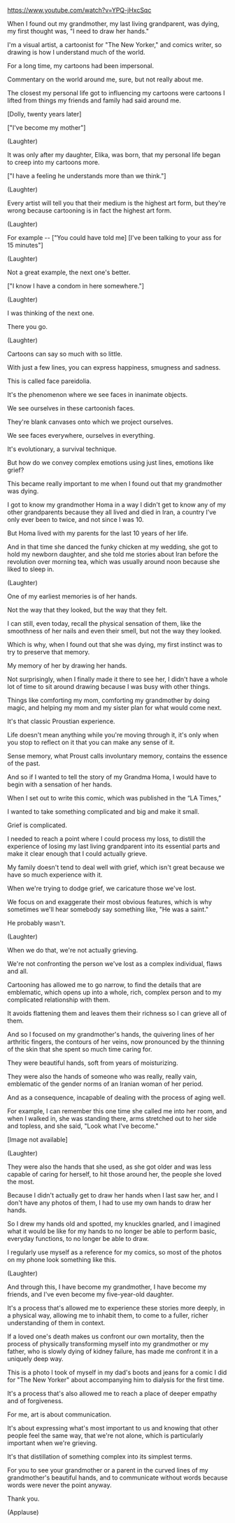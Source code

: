 https://www.youtube.com/watch?v=YPQ-jHxcSqc

When I found out my grandmother, my last living grandparent, was dying, my first thought was, "I need to draw her hands."

I'm a visual artist, a cartoonist for "The New Yorker," and comics writer, so drawing is how I understand much of the world.

For a long time, my cartoons had been impersonal.

Commentary on the world around me, sure, but not really about me.

The closest my personal life got to influencing my cartoons were cartoons I lifted from things my friends and family had said around me.

[Dolly, twenty years later]

["I've become my mother"]

(Laughter)

It was only after my daughter, Elika, was born, that my personal life began to creep into my cartoons more.

["I have a feeling he understands more than we think."]

(Laughter)

Every artist will tell you that their medium is the highest art form, but they're wrong because cartooning is in fact the highest art form.

(Laughter)

For example -- ["You could have told me]  [I've been talking to your ass for 15 minutes"]

(Laughter)

Not a great example, the next one's better.

["I know I have a condom in here somewhere."]

(Laughter)

I was thinking of the next one.

There you go.

(Laughter)

Cartoons can say so much with so little.

With just a few lines, you can express happiness, smugness and sadness.

This is called face pareidolia. 

It's the phenomenon where we see faces in inanimate objects.

We see ourselves in these cartoonish faces. 

They're blank canvases onto which we project ourselves. 

We see faces everywhere, ourselves in everything. 

It's evolutionary, a survival technique.

But how do we convey complex emotions using just lines, emotions like grief?

This became really important to me when I found out that my grandmother was dying.

I got to know my grandmother Homa in a way I didn't get to know any of my other grandparents because they all lived and died in Iran, a country I’ve only ever been to twice, and not since I was 10.

But Homa lived with my parents for the last 10 years of her life.

And in that time she danced the funky chicken at my wedding, she got to hold my newborn daughter, and she told me stories about Iran before the revolution over morning tea, which was usually around noon because she liked to sleep in.

(Laughter)

One of my earliest memories is of her hands. 

Not the way that they looked, but the way that they felt. 

I can still, even today, recall the physical sensation of them, like the smoothness of her nails and even their smell, but not the way they looked.

Which is why, when I found out that she was dying, my first instinct was to try to preserve that memory.

My memory of her by drawing her hands. 

Not surprisingly, when I finally made it there to see her, I didn't have a whole lot of time to sit around drawing because I was busy with other things.

Things like comforting my mom, comforting my grandmother by doing magic, and helping my mom and my sister plan for what would come next.

It's that classic Proustian experience. 

Life doesn't mean anything while you're moving through it, it's only when you stop to reflect on it that you can make any sense of it. 

Sense memory, what Proust calls involuntary memory, contains the essence of the past.

And so if I wanted to tell the story of my Grandma Homa, I would have to begin with a sensation of her hands. 

When I set out to write this comic, which was published in the “LA Times,”

I wanted to take something complicated and big and make it small.

Grief is complicated.

I needed to reach a point where I could process my loss, to distill the experience of losing my last living grandparent into its essential parts and make it clear enough that I could actually grieve.

My family doesn't tend to deal well with grief, which isn't great because we have so much experience with it. 

When we're trying to dodge grief, we caricature those we've lost. 

We focus on and exaggerate their most obvious features, which is why sometimes we'll hear somebody say something like, "He was a saint."

He probably wasn't.

(Laughter)

When we do that, we're not actually grieving. 

We're not confronting the person we've lost as a complex individual, flaws and all.

Cartooning has allowed me to go narrow, to find the details that are emblematic, which opens up into a whole, rich, complex person and to my complicated relationship with them.

It avoids flattening them and leaves them their richness so I can grieve all of them.

And so I focused on my grandmother's hands, the quivering lines of her arthritic fingers, the contours of her veins, now pronounced by the thinning of the skin that she spent so much time caring for. 

They were beautiful hands, soft from years of moisturizing.

They were also the hands of someone who was really, really vain, emblematic of the gender norms of an Iranian woman of her period.

And as a consequence, incapable of dealing with the process of aging well.

For example, I can remember this one time she called me into her room, and when I walked in, she was standing there, arms stretched out to her side and topless, and she said,  "Look what I've become."

[Image not available]

(Laughter)

They were also the hands that she used, as she got older and was less capable of caring for herself, to hit those around her, the people she loved the most. 

Because I didn't actually get to draw her hands when I last saw her, and I don't have any photos of them, I had to use my own hands to draw her hands. 

So I drew my hands old and spotted, my knuckles gnarled, and I imagined what it would be like for my hands to no longer be able to perform basic, everyday functions, to no longer be able to draw. 

I regularly use myself as a reference for my comics, so most of the photos on my phone look something like this. 

(Laughter)

And through this, I have become my grandmother, I have become my friends, and I've even become my five-year-old daughter.

It's a process that's allowed me to experience these stories more deeply, in a physical way, allowing me to inhabit them, to come to a fuller, richer understanding of them in context.

If a loved one's death makes us confront our own mortality, then the process of physically transforming myself into my grandmother or my father, who is slowly dying of kidney failure, has made me confront it in a uniquely deep way.

This is a photo I took of myself in my dad's boots and jeans for a comic I did for "The New Yorker" about accompanying him to dialysis for the first time. 

It's a process that's also allowed me to reach a place of deeper empathy and of forgiveness.

For me, art is about communication. 

It's about expressing what's most important to us and knowing that other people feel the same way, that we're not alone, which is particularly important when we're grieving.

It's that distillation of something complex into its simplest terms. 

For you to see your grandmother or a parent in the curved lines of my grandmother's beautiful hands, and to communicate without words because words were never the point anyway.

Thank you.

(Applause)